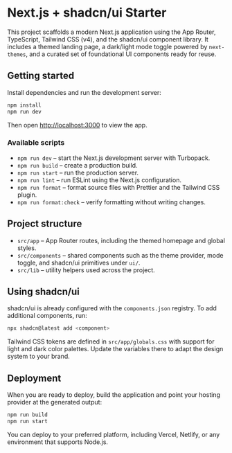# Next.js + shadcn/ui Starter

This project scaffolds a modern Next.js application using the App Router, TypeScript, Tailwind CSS (v4), and the shadcn/ui component library. It includes a themed landing page, a dark/light mode toggle powered by `next-themes`, and a curated set of foundational UI components ready for reuse.

## Getting started

Install dependencies and run the development server:

```bash
npm install
npm run dev
```

Then open [http://localhost:3000](http://localhost:3000) to view the app.

### Available scripts

- `npm run dev` – start the Next.js development server with Turbopack.
- `npm run build` – create a production build.
- `npm run start` – run the production server.
- `npm run lint` – run ESLint using the Next.js configuration.
- `npm run format` – format source files with Prettier and the Tailwind CSS plugin.
- `npm run format:check` – verify formatting without writing changes.

## Project structure

- `src/app` – App Router routes, including the themed homepage and global styles.
- `src/components` – shared components such as the theme provider, mode toggle, and shadcn/ui primitives under `ui/`.
- `src/lib` – utility helpers used across the project.

## Using shadcn/ui

shadcn/ui is already configured with the `components.json` registry. To add additional components, run:

```bash
npx shadcn@latest add <component>
```

Tailwind CSS tokens are defined in `src/app/globals.css` with support for light and dark color palettes. Update the variables there to adapt the design system to your brand.

## Deployment

When you are ready to deploy, build the application and point your hosting provider at the generated output:

```bash
npm run build
npm run start
```

You can deploy to your preferred platform, including Vercel, Netlify, or any environment that supports Node.js.
